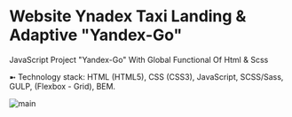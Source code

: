 # Website Ynadex Taxi Landing & Adaptive "Yandex-Go"
JavaScript Project "Yandex-Go" With Global Functional Of Html & Scss

➼ Technology stack: HTML (HTML5), CSS (CSS3), JavaScript, SCSS/Sass, GULP, (Flexbox - Grid), BEM.

![main](https://github.com/oscar223Po/yandex-taxi-go/assets/99406219/41d716d6-1c13-4287-963e-85216ce7378a)
